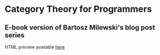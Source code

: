 # Category Theory for Programmers
## E-book version of Bartosz Milewski's blog post series

HTML preview available [here](http://rnhmjoj.github.io/category-theory-for-programmers/src/init/table.html)

